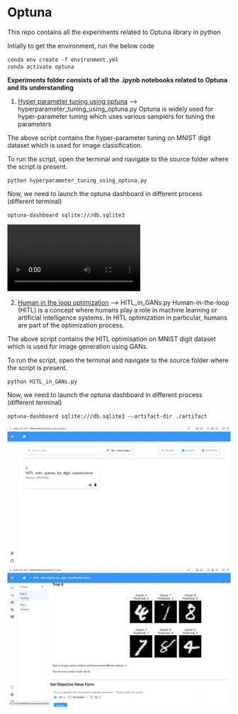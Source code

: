 # Optuna
This repo contains all the experiments related to Optuna library in python

Intially to get the environment, run the below code 

```
conda env create -f environment.yml
conda activate optuna
```

__Experiments folder consists of all the .ipynb notebooks related to Optuna and its understanding__

1. <ins>Hyper parameter tuning using optuna</ins> --> hyperparameter_tuning_using_optuna.py
Optuna is widely used for hyper-parameter tuning which uses various samplers for tuning the parameters

The above script contains the hyper-parameter tuning on MNIST digit dataset which is used for image classification.

To run the script, open the terminal and navigate to the source folder where the script is present.

```
python hyperparameter_tuning_using_optuna.py
```

Now, we need to launch the optuna dashboard in different process (different terminal)

```
optuna-dashboard sqlite:///db.sqlite3
```

![Alt text](/images/optuna-dashboard.mov?raw=true "Image Classification using Optuna")

2. <ins>Human in the loop optimization</ins> --> HITL_in_GANs.py
Human-in-the-loop (HITL) is a concept where humans play a role in machine learning or artificial intelligence systems. In HITL optimization in particular, humans are part of the optimization process.

The above script contains the HITL optimisation on MNIST digit dataset which is used for image generation using GANs.

To run the script, open the terminal and navigate to the source folder where the script is present.

```
python HITL_in_GANs.py
```

Now, we need to launch the optuna dashboard in different process (different terminal)

```
optuna-dashboard sqlite:///db.sqlite3 --artifact-dir ./artifact
```

![Alt text](/images/start.png?raw=true "Human in the loop optimization study created for digit classification")
![Alt text](/images/optimization.png?raw=true "Trials for respective HITL study")
